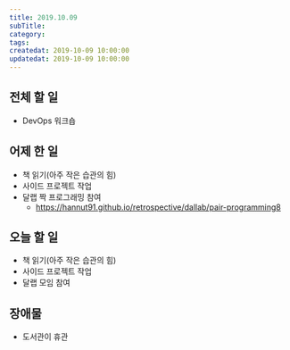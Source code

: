 ```yaml
---
title: 2019.10.09
subTitle: 
category: 
tags: 
createdat: 2019-10-09 10:00:00
updatedat: 2019-10-09 10:00:00
---
```


## 전체 할 일

* DevOps 워크숍

## 어제 한 일

* 책 읽기(아주 작은 습관의 힘)
* 사이드 프로젝트 작업
* 달랩 짝 프로그래밍 참여
  * <https://hannut91.github.io/retrospective/dallab/pair-programming8>

## 오늘 할 일

* 책 읽기(아주 작은 습관의 힘)
* 사이드 프로젝트 작업
* 달랩 모임 참여

## 장애물

* 도서관이 휴관